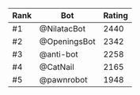 Rank|Bot|Rating
---|---|---
#1|@NilatacBot|2440
#2|@OpeningsBot|2342
#3|@anti-bot|2258
#4|@CatNail|2165
#5|@pawnrobot|1948
